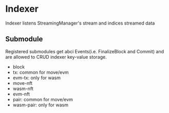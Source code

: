 # Indexer

Indexer listens StreamingManager's stream and indices streamed data

## Submodule

Registered submodules get abci Events(i.e. FinalizeBlock and Commit) and are allowed to CRUD indexer key-value storage.

- block
- tx: common for move/evm
- evm-tx: only for wasm
- move-nft
- wasm-nft
- evm-nft
- pair: common for move/evm
- wasm-pair: only for wasm
